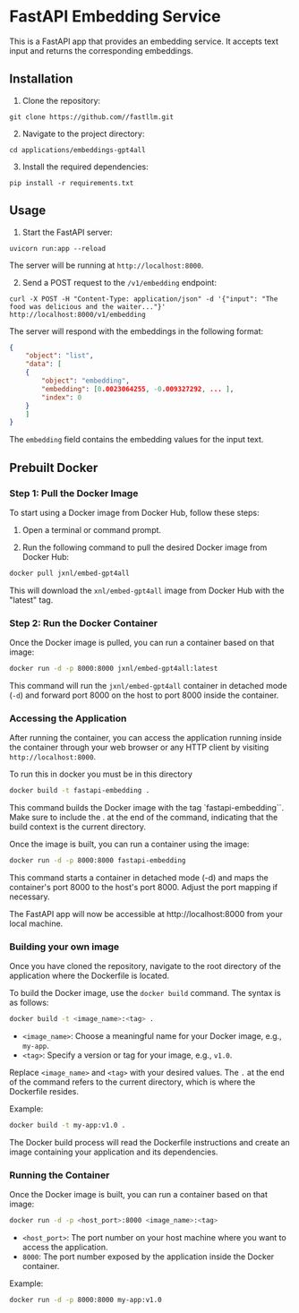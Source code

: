 # FastAPI Embedding Service

This is a FastAPI app that provides an embedding service. It accepts text input and returns the corresponding embeddings.

## Installation

1. Clone the repository:

```shell
git clone https://github.com//fastllm.git
```

2. Navigate to the project directory:

```shell
cd applications/embeddings-gpt4all
```

3. Install the required dependencies:

```shell
pip install -r requirements.txt
```

## Usage

1. Start the FastAPI server:

```shell
uvicorn run:app --reload
```

The server will be running at `http://localhost:8000`.

2. Send a POST request to the `/v1/embedding` endpoint:

```shell
curl -X POST -H "Content-Type: application/json" -d '{"input": "The food was delicious and the waiter..."}' http://localhost:8000/v1/embedding
```

The server will respond with the embeddings in the following format:

```json
{
    "object": "list",
    "data": [
    {
        "object": "embedding",
        "embedding": [0.0023064255, -0.009327292, ... ],
        "index": 0
    }
    ]
}
```

The `embedding` field contains the embedding values for the input text.

## Prebuilt Docker

### Step 1: Pull the Docker Image

To start using a Docker image from Docker Hub, follow these steps:

1. Open a terminal or command prompt.

2. Run the following command to pull the desired Docker image from Docker Hub:

```bash
docker pull jxnl/embed-gpt4all
```

This will download the `xnl/embed-gpt4all` image from Docker Hub with the "latest" tag.

### Step 2: Run the Docker Container

Once the Docker image is pulled, you can run a container based on that image:

```bash
docker run -d -p 8000:8000 jxnl/embed-gpt4all:latest
```

This command will run the `jxnl/embed-gpt4all` container in detached mode (`-d`) and forward port 8000 on the host to port 8000 inside the container.

### Accessing the Application

After running the container, you can access the application running inside the container through your web browser or any HTTP client by visiting `http://localhost:8000`.

To run this in docker you must be in this directory

```sh
docker build -t fastapi-embedding .
```

This command builds the Docker image with the tag `fastapi-embedding``. Make sure to include the . at the end of the command, indicating that the build context is the current directory.

Once the image is built, you can run a container using the image:

```sh
docker run -d -p 8000:8000 fastapi-embedding
```

This command starts a container in detached mode (-d) and maps the container's port 8000 to the host's port 8000. Adjust the port mapping if necessary.

The FastAPI app will now be accessible at http://localhost:8000 from your local machine.

### Building your own image

Once you have cloned the repository, navigate to the root directory of the application where the Dockerfile is located.

To build the Docker image, use the `docker build` command. The syntax is as follows:

```bash
docker build -t <image_name>:<tag> .
```

- `<image_name>`: Choose a meaningful name for your Docker image, e.g., `my-app`.
- `<tag>`: Specify a version or tag for your image, e.g., `v1.0`.

Replace `<image_name>` and `<tag>` with your desired values. The `.` at the end of the command refers to the current directory, which is where the Dockerfile resides.

Example:

```bash
docker build -t my-app:v1.0 .
```

The Docker build process will read the Dockerfile instructions and create an image containing your application and its dependencies.

### Running the Container

Once the Docker image is built, you can run a container based on that image:

```bash
docker run -d -p <host_port>:8000 <image_name>:<tag>
```

- `<host_port>`: The port number on your host machine where you want to access the application.
- `8000`: The port number exposed by the application inside the Docker container.

Example:

```bash
docker run -d -p 8000:8000 my-app:v1.0
```
